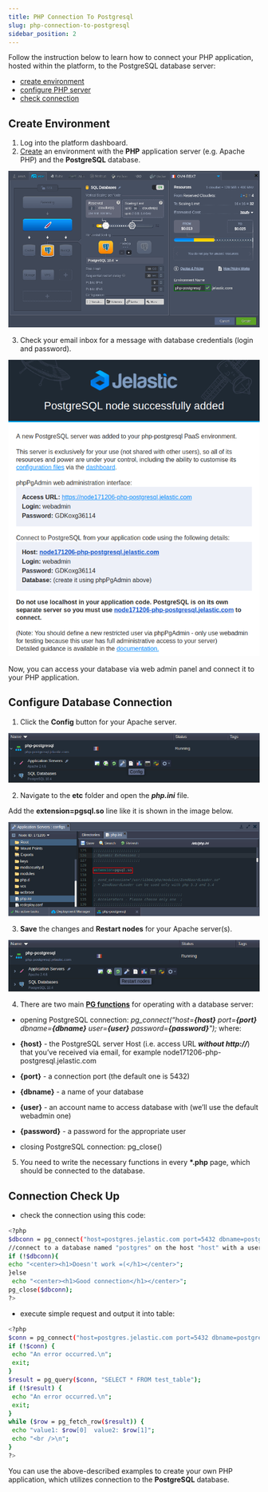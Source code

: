 ```yaml
---
title: PHP Connection To Postgresql
slug: php-connection-to-postgresql
sidebar_position: 2
---
```


<!-- ## Connection to PostgreSQL for PHP Applications -->

Follow the instruction below to learn how to connect your PHP application, hosted within the platform, to the PostgreSQL database server:

- [create environment](/database/postgresql/connection-to-applications/php-connection-to-postgresql#create-environment)
- [configure PHP server](/database/postgresql/connection-to-applications/php-connection-to-postgresql#configure-database-connection)
- [check connection](/database/postgresql/connection-to-applications/php-connection-to-postgresql#connection-check-up)

## Create Environment

1. Log into the platform dashboard.
2. [Create](/environment-management/setting-up-environment) an environment with the **PHP** application server (e.g. Apache PHP) and the **PostgreSQL** database.

<div style={{
    display:'flex',
    justifyContent: 'center',
    margin: '0 0 1rem 0'
}}>

![Locale Dropdown](./img/PHPConnectiontoPostgreSQL/01-php-postgresql-topology-wizard.png)

</div>

3. Check your email inbox for a message with database credentials (login and password).

<div style={{
    display:'flex',
    justifyContent: 'center',
    margin: '0 0 1rem 0'
}}>

![Locale Dropdown](./img/PHPConnectiontoPostgreSQL/02-postgresql-database-email.png)

</div>

Now, you can access your database via web admin panel and connect it to your PHP application.

## Configure Database Connection

1. Click the **Config** button for your Apache server.

<div style={{
    display:'flex',
    justifyContent: 'center',
    margin: '0 0 1rem 0'
}}>

![Locale Dropdown](./img/PHPConnectiontoPostgreSQL/03-apache-php-config-button.png)

</div>

2. Navigate to the **etc** folder and open the **_php.ini_** file.

Add the **extension=pgsql.so** line like it is shown in the image below.

<div style={{
    display:'flex',
    justifyContent: 'center',
    margin: '0 0 1rem 0'
}}>

![Locale Dropdown](./img/PHPConnectiontoPostgreSQL/04-apache-add-pgsql-module.png)

</div>

3. **Save** the changes and **Restart nodes** for your Apache server(s).

<div style={{
    display:'flex',
    justifyContent: 'center',
    margin: '0 0 1rem 0'
}}>

![Locale Dropdown](./img/PHPConnectiontoPostgreSQL/05-restart-apache-php-nodes.png)

</div>

4. There are two main **[PG functions](https://www.php.net/manual/en/ref.pgsql.php)** for operating with a database server:

- opening PostgreSQL connection:
  _pg_connect(“host=**{host}** port=**{port}** dbname=**{dbname}** user=**{user}** password=**{password}**");_ where:

- **{host}** - the PostgreSQL server Host (i.e. access URL **_without http://_**) that you’ve received via email, for example node171206-php-postgresql.jelastic.com
- **{port}** - a connection port (the default one is 5432)
- **{dbname}** - a name of your database
- **{user}** - an account name to access database with (we’ll use the default webadmin one)
- **{password}** - a password for the appropriate user
- closing PostgreSQL connection: pg_close()

5. You need to write the necessary functions in every **\*.php** page, which should be connected to the database.

## Connection Check Up

- check the connection using this code:

```bash
<?php
$dbconn = pg_connect("host=postgres.jelastic.com port=5432 dbname=postgres user=webadmin password=passw0rd");
//connect to a database named "postgres" on the host "host" with a username and password
if (!$dbconn){
echo "<center><h1>Doesn't work =(</h1></center>";
}else
 echo "<center><h1>Good connection</h1></center>";
pg_close($dbconn);
?>
```

- execute simple request and output it into table:

```bash
<?php
$conn = pg_connect("host=postgres.jelastic.com port=5432 dbname=postgres user=webadmin password=passw0rd");
if (!$conn) {
 echo "An error occurred.\n";
 exit;
}
$result = pg_query($conn, "SELECT * FROM test_table");
if (!$result) {
 echo "An error occurred.\n";
 exit;
}
while ($row = pg_fetch_row($result)) {
 echo "value1: $row[0]  value2: $row[1]";
 echo "<br />\n";
}
?>
```

You can use the above-described examples to create your own PHP application, which utilizes connection to the **PostgreSQL** database.
